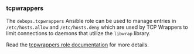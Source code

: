 ### tcpwrappers

The `debops.tcpwrappers` Ansible role can be used to manage entries in
`/etc/hosts.allow` and `/etc/hosts.deny` which are used by TCP Wrappers
to limit connections to daemons that utilize the `libwrap` library.

Read the [tcpwrappers role documentation](https://docs.debops.org/en/stable-3.2/ansible/roles/tcpwrappers/) for more details.
